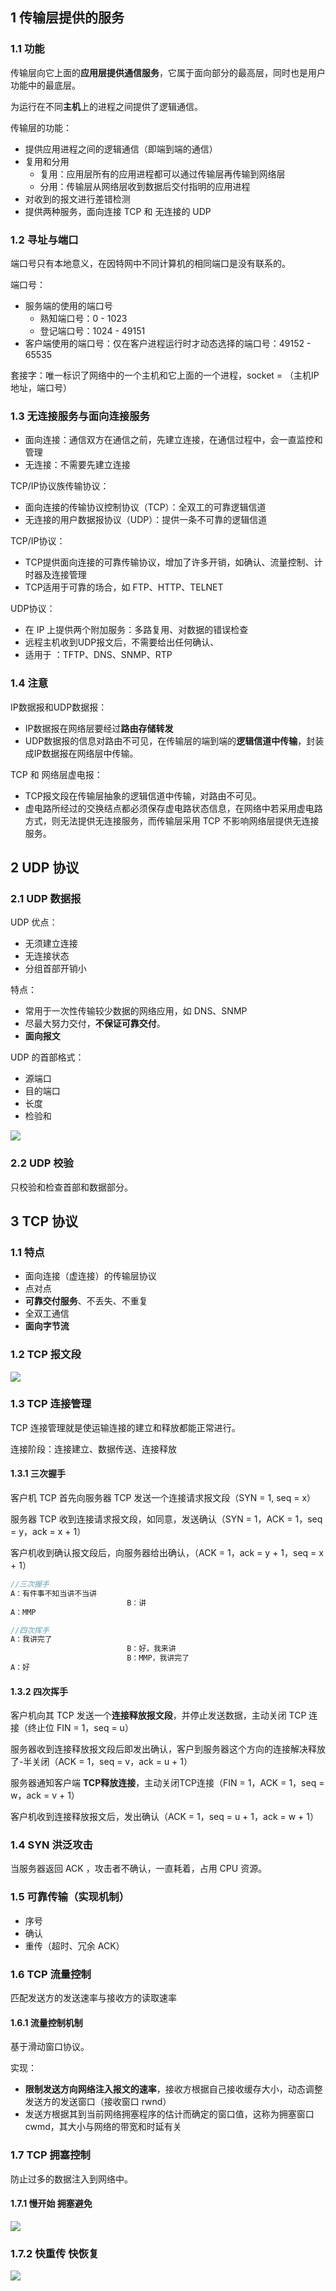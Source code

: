 ## 1 传输层提供的服务

### 1.1 功能

传输层向它上面的**应用层提供通信服务**，它属于面向部分的最高层，同时也是用户功能中的最底层。

为运行在不同**主机**上的进程之间提供了逻辑通信。

传输层的功能：

* 提供应用进程之间的逻辑通信（即端到端的通信）
* 复用和分用
  - 复用：应用层所有的应用进程都可以通过传输层再传输到网络层
  - 分用：传输层从网络层收到数据后交付指明的应用进程
* 对收到的报文进行差错检测
* 提供两种服务，面向连接 TCP 和 无连接的 UDP

### 1.2 寻址与端口

端口号只有本地意义，在因特网中不同计算机的相同端口是没有联系的。

端口号：

- 服务端的使用的端口号
  - 熟知端口号：0 - 1023
  - 登记端口号：1024 - 49151
- 客户端使用的端口号：仅在客户进程运行时才动态选择的端口号：49152 - 65535

套接字：唯一标识了网络中的一个主机和它上面的一个进程，socket = （主机IP地址，端口号）

### 1.3 无连接服务与面向连接服务 

* 面向连接：通信双方在通信之前，先建立连接，在通信过程中，会一直监控和管理
* 无连接：不需要先建立连接

TCP/IP协议族传输协议：

* 面向连接的传输协议控制协议（TCP）：全双工的可靠逻辑信道
* 无连接的用户数据报协议（UDP）：提供一条不可靠的逻辑信道

TCP/IP协议：

* TCP提供面向连接的可靠传输协议，增加了许多开销，如确认、流量控制、计时器及连接管理
* TCP适用于可靠的场合，如 FTP、HTTP、TELNET

UDP协议：

* 在 IP 上提供两个附加服务：多路复用、对数据的错误检查
* 远程主机收到UDP报文后，不需要给出任何确认、
* 适用于 ：TFTP、DNS、SNMP、RTP

### 1.4 注意

IP数据报和UDP数据报：

- IP数据报在网络层要经过**路由存储转发**
- UDP数据报的信息对路由不可见，在传输层的端到端的**逻辑信道中传输**，封装成IP数据报在网络层中传输。

TCP 和 网络层虚电报：

* TCP报文段在传输层抽象的逻辑信道中传输，对路由不可见。
* 虚电路所经过的交换结点都必须保存虚电路状态信息，在网络中若采用虚电路方式，则无法提供无连接服务，而传输层采用 TCP 不影响网络层提供无连接服务。


## 2 UDP 协议

### 2.1 UDP 数据报

UDP 优点：

* 无须建立连接
* 无连接状态
* 分组首部开销小

特点：

* 常用于一次性传输较少数据的网络应用，如 DNS、SNMP
* 尽最大努力交付，**不保证可靠交付**。
* **面向报文**

UDP 的首部格式：

* 源端口
* 目的端口
* 长度
* 检验和

![](../asset/UDP数据报格式.png)

### 2.2 UDP 校验

只校验和检查首部和数据部分。

## 3 TCP 协议

### 1.1 特点

* 面向连接（虚连接）的传输层协议
* 点对点
* **可靠交付服务**、不丢失、不重复
* 全双工通信
* **面向字节流**

### 1.2 TCP 报文段

![](../asset/tcp报文段.png)

### 1.3 TCP 连接管理

TCP 连接管理就是使运输连接的建立和释放都能正常进行。

连接阶段：连接建立、数据传送、连接释放

#### 1.3.1 三次握手

客户机 TCP 首先向服务器 TCP 发送一个连接请求报文段（SYN = 1, seq = x）

服务器 TCP 收到连接请求报文段，如同意，发送确认（SYN = 1，ACK = 1，seq = y，ack = x + 1）

客户机收到确认报文段后，向服务器给出确认，（ACK = 1，ack = y + 1，seq = x + 1）

```java
//三次握手
A：有件事不知当讲不当讲
                          B：讲
A：MMP

//四次挥手
A：我讲完了
                          B：好，我来讲
                          B：MMP，我讲完了
A：好
```



#### 1.3.2 四次挥手

客户机向其 TCP 发送一个**连接释放报文段**，并停止发送数据，主动关闭 TCP 连接（终止位 FIN = 1，seq = u）

服务器收到连接释放报文段后即发出确认，客户到服务器这个方向的连接解决释放了-半关闭（ACK = 1，seq = v，ack = u + 1）

服务器通知客户端 **TCP释放连接**，主动关闭TCP连接（FIN = 1，ACK = 1，seq = w，ack = v + 1）

客户机收到连接释放报文后，发出确认（ACK = 1，seq = u + 1，ack = w + 1）

### 1.4 SYN 洪泛攻击

当服务器返回 ACK ，攻击者不确认，一直耗着，占用 CPU 资源。

### 1.5 可靠传输（实现机制）

* 序号
* 确认
* 重传（超时、冗余 ACK）

### 1.6 TCP 流量控制

匹配发送方的发送速率与接收方的读取速率

#### 1.6.1 流量控制机制

基于滑动窗口协议。

实现：

* **限制发送方向网络注入报文的速率**，接收方根据自己接收缓存大小，动态调整发送方的发送窗口（接收窗口 rwnd）
* 发送方根据其到当前网络拥塞程序的估计而确定的窗口值，这称为拥塞窗口 cwmd，其大小与网络的带宽和时延有关

### 1.7 TCP 拥塞控制

防止过多的数据注入到网络中。

#### 1.7.1 慢开始 拥塞避免

![](../asset/慢开始.png)

### 1.7.2 快重传 快恢复

![](../asset/快恢复.png)